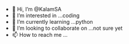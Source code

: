 - 👋 Hi, I’m @KalamSA
- 👀 I’m interested in ...coding
- 🌱 I’m currently learning ...python
- 💞️ I’m looking to collaborate on ...not sure yet
- 📫 How to reach me ... 

<!---
KalamSA/KalamSA is a ✨ special ✨ repository because its `README.md` (this file) appears on your GitHub profile.
You can click the Preview link to take a look at your changes.
--->
